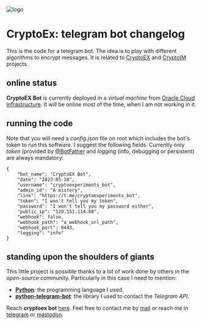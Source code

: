 ![logo](https://gitlab.com/rodrigovalla/cryptoex_bot/-/raw/themoststable/assets/img/icon.png)

# CryptoEx: telegram bot changelog

This is the code for a telegram bot. The idea is to play with different algorithms to encrypt messages.
It is related to [CryptoEX](https://gitlab.com/rodrigovalla/cryptoex) and [CryptoIM](https://gitlab.com/rodrigovalla/cryptoim) projects.

## online status

**CryptoEX Bot** is currently deployed in a *virtual machine* from
[Oracle Cloud Infrastructure](https://www.oracle.com/cloud/). It will be online most of the time,
when I am not working in it.  

## running the code

Note that you will need a *config.json* file on root which includes the bot's token to run this software.
I suggest the following fields. Currently only *token* (provided by [@BotFather](https://t.me/BotFather)
and *logging* (info, debugging or persistent) are always mandatory:

```
{
	"bot_name": "CryptoEX Bot",
	"date": "2023-05-10",
	"username": "cryptoexperiments_bot",
	"admin_id": "A mistery",
	"link": "https://t.me/cryptoexperiments_bot",
	"token": "I won't tell you my token",
	"password": "I won't tell you my password either",
	"public_ip": "129.151.114.88",
	"webhook": false,
	"webhook_path": "a_webhook_url_path",
	"webhook_port": 8443,
	"logging": "info"
}

```
## standing upon the shoulders of giants

This little project is possible thanks to a lot of work done by others in the *open-source* community. Particularly in
this case I need to mention:

- [**Python**](https://www.python.org/): the programming language I used.  
- [**python-telegram-bot**](https://python-telegram-bot.org/): the library I used to contact the *Telegram API*.  

Reach **cryptoex bot** [here](https://t.me/cryptoexperiments_bot).
Feel free to contact me by [mail](mailto:rodrigovalla@protonmail.ch) or reach me in
[telegram](https://t.me/rvalla) or [mastodon](https://fosstodon.org/@rvalla).
